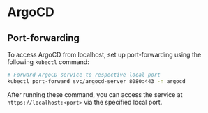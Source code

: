 # ArgoCD

## Port-forwarding

To access ArgoCD from localhost, set up port-forwarding using the following `kubectl` command:

```bash
# Forward ArgoCD service to respective local port
kubectl port-forward svc/argocd-server 8080:443 -n argocd
```

After running these command, you can access the service at `https://localhost:<port>` via the specified local port.

